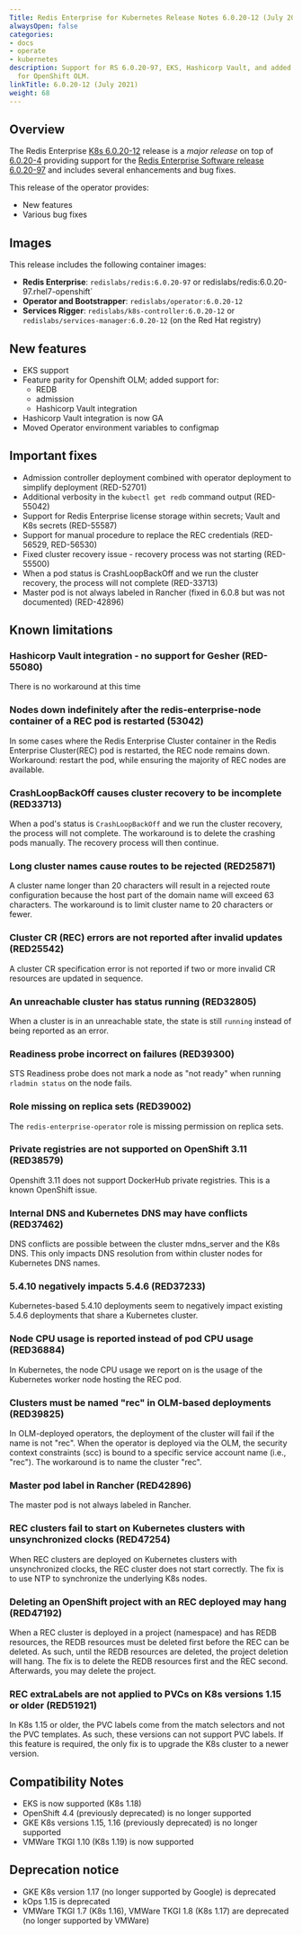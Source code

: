 ```yaml
---
Title: Redis Enterprise for Kubernetes Release Notes 6.0.20-12 (July 2021)
alwaysOpen: false
categories:
- docs
- operate
- kubernetes
description: Support for RS 6.0.20-97, EKS, Hashicorp Vault, and added feature support
  for OpenShift OLM.
linkTitle: 6.0.20-12 (July 2021)
weight: 68
---
```

## Overview

The Redis Enterprise [K8s 6.0.20-12](https://github.com/RedisLabs/redis-enterprise-k8s-docs/releases/tag/v6.0.20-12) release is a *major release* on top of [6.0.20-4](https://github.com/RedisLabs/redis-enterprise-k8s-docs/releases/tag/v6.0.20-4) providing support for the [Redis Enterprise Software release 6.0.20-97](https://docs.redislabs.com/latest/rs/release-notes/rs-6-0-20-april-2021/) and includes several enhancements and bug fixes.

This release of the operator provides:

* New features
* Various bug fixes

## Images

This release includes the following container images: 

* **Redis Enterprise**: `redislabs/redis:6.0.20-97` or  redislabs/redis:6.0.20-97.rhel7-openshift`
* **Operator and Bootstrapper**: `redislabs/operator:6.0.20-12`
* **Services Rigger**: `redislabs/k8s-controller:6.0.20-12` or `redislabs/services-manager:6.0.20-12` (on the Red Hat registry)

## New features

* EKS support
* Feature parity for Openshift OLM; added support for:
   - REDB
   - admission
   - Hashicorp Vault integration
* Hashicorp Vault integration is now GA
* Moved Operator environment variables to configmap

## Important fixes

* Admission controller deployment combined with operator deployment to simplify deployment (RED-52701)
* Additional verbosity in the `kubectl get redb` command output (RED-55042)
* Support for Redis Enterprise license storage within secrets; Vault and K8s secrets (RED-55587)
* Support for manual procedure to replace the REC credentials (RED-56529, RED-56530)
* Fixed cluster recovery issue - recovery process was not starting (RED-55500)
* When a pod status is CrashLoopBackOff and we run the cluster recovery, the process will not complete (RED-33713)
* Master pod is not always labeled in Rancher (fixed in 6.0.8 but was not documented) (RED-42896)

## Known limitations

### Hashicorp Vault integration - no support for Gesher (RED-55080)

There is no workaround at this time

### Nodes down indefinitely after the redis-enterprise-node container of a REC pod is restarted (53042)

In some cases where the Redis Enterprise Cluster container in the Redis Enterprise Cluster(REC) pod is restarted, the REC node remains down. Workaround: restart the pod, while ensuring the majority of REC nodes are available.

### CrashLoopBackOff causes cluster recovery to be incomplete  (RED33713)

When a pod's status is `CrashLoopBackOff` and we run the cluster recovery, the process will not complete. The workaround is to delete the crashing pods manually. The recovery process will then continue.

### Long cluster names cause routes to be rejected  (RED25871)

A cluster name longer than 20 characters will result in a rejected route configuration because the host part of the domain name will exceed 63 characters. The workaround is to limit cluster name to 20 characters or fewer.

### Cluster CR (REC) errors are not reported after invalid updates (RED25542)

A cluster CR specification error is not reported if two or more invalid CR resources are updated in sequence.

### An unreachable cluster has status running (RED32805)

When a cluster is in an unreachable state, the state is still `running` instead of being reported as an error.

### Readiness probe incorrect on failures (RED39300)

STS Readiness probe does not mark a node as "not ready" when running `rladmin status` on the node fails.

### Role missing on replica sets (RED39002)

The `redis-enterprise-operator` role is missing permission on replica sets.

### Private registries are not supported on OpenShift 3.11 (RED38579)

Openshift 3.11 does not support DockerHub private registries. This is a known OpenShift issue.

### Internal DNS and Kubernetes DNS may have conflicts (RED37462)

DNS conflicts are possible between the cluster mdns_server and the K8s DNS. This only impacts DNS resolution from within cluster nodes for Kubernetes DNS names.

### 5.4.10 negatively impacts 5.4.6 (RED37233)

Kubernetes-based 5.4.10 deployments seem to negatively impact existing 5.4.6 deployments that share a Kubernetes cluster.

### Node CPU usage is reported instead of pod CPU usage (RED36884)

In Kubernetes, the node CPU usage we report on is the usage of the Kubernetes worker node hosting the REC pod.

### Clusters must be named "rec" in OLM-based deployments (RED39825)

In OLM-deployed operators, the deployment of the cluster will fail if the name is not "rec". When the operator is deployed via the OLM, the security context constraints (scc) is bound to a specific service account name (i.e., "rec"). The workaround is to name the cluster "rec".

### Master pod label in Rancher (RED42896)

The master pod is not always labeled in Rancher.

### REC clusters fail to start on Kubernetes clusters with unsynchronized clocks (RED47254)

When REC clusters are deployed on Kubernetes clusters with unsynchronized clocks, the REC cluster does not start correctly. The fix is to use NTP to synchronize the underlying K8s nodes.

### Deleting an OpenShift project with an REC deployed may hang (RED47192)

When a REC cluster is deployed in a project (namespace) and has REDB resources, the
REDB resources must be deleted first before the REC can be deleted. As such, until the
REDB resources are deleted, the project deletion will hang. The fix is to delete the
REDB resources first and the REC second. Afterwards, you may delete the project.

### REC extraLabels are not applied to PVCs on K8s versions 1.15 or older (RED51921)

In K8s 1.15 or older, the PVC labels come from the match selectors and not the
PVC templates. As such, these versions can not support PVC labels. If this feature
is required, the only fix is to upgrade the K8s cluster to a newer version.

## Compatibility Notes

* EKS is now supported (K8s 1.18)
* OpenShift 4.4 (previously deprecated) is no longer supported
* GKE K8s versions 1.15, 1.16 (previously deprecated) is no longer supported
* VMWare TKGI 1.10 (K8s 1.19) is now supported

## Deprecation notice

* GKE K8s version 1.17 (no longer supported by Google) is deprecated
* kOps 1.15 is deprecated
* VMWare TKGI 1.7 (K8s 1.16), VMWare TKGI 1.8 (K8s 1.17) are deprecated (no longer supported by VMWare)
